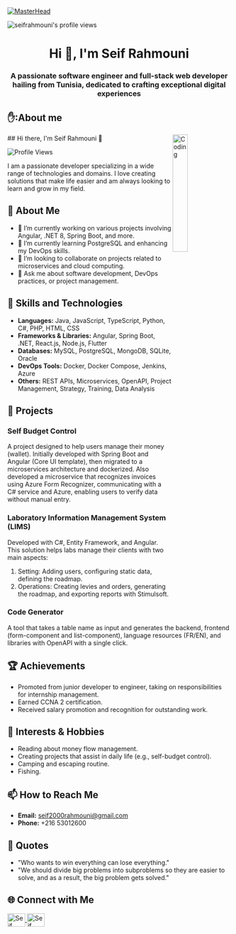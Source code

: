 <a href="https://seifrahmouniwebsite" target="_blank">
  <img src="https://user-images.githubusercontent.com/90236635/232446433-d5540fa2-fe28-4bb8-b929-cdb51fe61336.gif" alt="MasterHead">
</a>
<p align="left">
  <img src="https://komarev.com/ghpvc/?username=seifrahmouni&label=Profile%20views&color=0e75b6&style=flat" alt="seifrahmouni's profile views" />
</p>

<h1 align="center">Hi 👋, I'm Seif Rahmouni</h1>
<h3 align="center">A passionate software engineer and full-stack web developer hailing from Tunisia, dedicated to crafting exceptional digital experiences</h3>



## ✋:About me
<img width="26%" align="right" alt="Coding" src="https://miro.medium.com/v2/resize:fit:679/1*gReLR6hZjwyBxHmfLN1AVw.gif">
## Hi there, I'm Seif Rahmouni 👋

![Profile Views](https://komarev.com/ghpvc/?username=seifrahmouni&color=blue)

I am a passionate developer specializing in a wide range of technologies and domains. I love creating solutions that make life easier and am always looking to learn and grow in my field.

## 💼 About Me

- 🔭 I’m currently working on various projects involving Angular, .NET 8, Spring Boot, and more.
- 🌱 I’m currently learning PostgreSQL and enhancing my DevOps skills.
- 👯 I’m looking to collaborate on projects related to microservices and cloud computing.
- 💬 Ask me about software development, DevOps practices, or project management.

## 🚀 Skills and Technologies

- **Languages:** Java, JavaScript, TypeScript, Python, C#, PHP, HTML, CSS
- **Frameworks & Libraries:** Angular, Spring Boot, .NET, React.js, Node.js, Flutter
- **Databases:** MySQL, PostgreSQL, MongoDB, SQLite, Oracle
- **DevOps Tools:** Docker, Docker Compose, Jenkins, Azure
- **Others:** REST APIs, Microservices, OpenAPI, Project Management, Strategy, Training, Data Analysis

## 🌱 Projects

### Self Budget Control
A project designed to help users manage their money (wallet). Initially developed with Spring Boot and Angular (Core UI template), then migrated to a microservices architecture and dockerized. Also developed a microservice that recognizes invoices using Azure Form Recognizer, communicating with a C# service and Azure, enabling users to verify data without manual entry.

### Laboratory Information Management System (LIMS)
Developed with C#, Entity Framework, and Angular. This solution helps labs manage their clients with two main aspects:
1. Setting: Adding users, configuring static data, defining the roadmap.
2. Operations: Creating levies and orders, generating the roadmap, and exporting reports with Stimulsoft.

### Code Generator
A tool that takes a table name as input and generates the backend, frontend (form-component and list-component), language resources (FR/EN), and libraries with OpenAPI with a single click.

## 🏆 Achievements

- Promoted from junior developer to engineer, taking on responsibilities for internship management.
- Earned CCNA 2 certification.
- Received salary promotion and recognition for outstanding work.

## 🎯 Interests & Hobbies

- Reading about money flow management.
- Creating projects that assist in daily life (e.g., self-budget control).
- Camping and escaping routine.
- Fishing.

## 📫 How to Reach Me

- **Email:** [seif2000rahmouni@gmail.com](mailto:seif2000rahmouni@gmail.com)
- **Phone:** +216 53012600

## 💬 Quotes

- "Who wants to win everything can lose everything."
- "We should divide big problems into subproblems so they are easier to solve, and as a result, the big problem gets solved."

## 🌐 Connect with Me

<p align="left">
  <a href="https://www.linkedin.com/in/seif-rahmouni-11a99b193/" target="blank">
    <img align="center" src="https://cdn.jsdelivr.net/npm/simple-icons@3.0.1/icons/linkedin.svg" alt="Seif Rahmouni's LinkedIn" height="30" width="40" />
  </a>
  <a href="https://github.com/seifrahmouni" target="blank">
    <img align="center" src="https://cdn.jsdelivr.net/npm/simple-icons@3.0.1/icons/github.svg" alt="Seif Rahmouni's GitHub" height="30" width="40" />
  </a>
</p>
